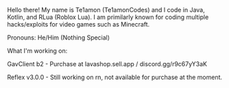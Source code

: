 Hello there! My name is Te1amon (Te1amonCodes) and I code in Java, Kotlin, and RLua (Roblox Lua). I am primilarly known for coding multiple hacks/exploits for video games such as Minecraft.

Pronouns: He/Him (Nothing Special)

What I'm working on:

GavClient b2 - Purchase at lavashop.sell.app / discord.gg/r9c67yY3aK

Reflex v3.0.0 - Still working on rn, not available for purchase at the moment.
